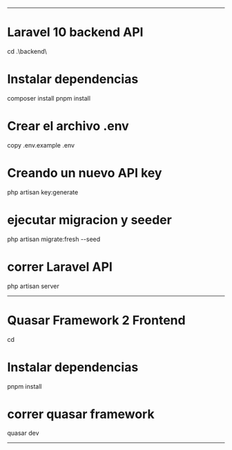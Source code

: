-----------------------------------------------
# Laravel 10 backend API
cd .\backend\ 
  # Instalar dependencias
composer install
pnpm install
  # Crear el archivo .env
copy .env.example .env
  # Creando un nuevo API key
php artisan key:generate
  # ejecutar migracion y seeder
php artisan migrate:fresh --seed
  # correr Laravel API
php artisan server

-----------------------------------------------
# Quasar Framework 2 Frontend
cd
  # Instalar dependencias
pnpm install
  # correr quasar framework
quasar dev

-----------------------------------------------

